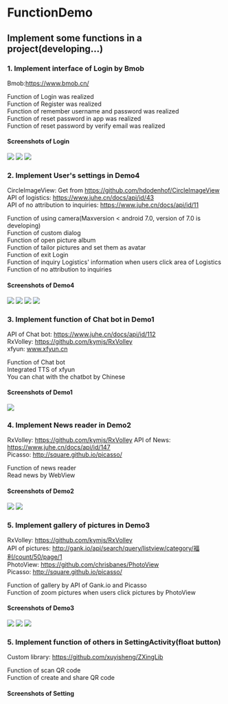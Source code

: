 # FunctionDemo
## Implement some functions in a project(developing...)

### 1. Implement interface of Login by Bmob
Bmob:https://www.bmob.cn/

Function of Login was realized<br>
Function of Register was realized<br>
Function of remember username and password was realized<br>
Function of reset password in app was realized<br>
Function of reset password by verify email was realized<br>
#### Screenshots of Login

![](screenshots/login.png)
![](screenshots/register.png)
![](screenshots/resetpassword.png)

### 2. Implement User's settings in Demo4
CircleImageView: Get from https://github.com/hdodenhof/CircleImageView<br>
API of logistics: https://www.juhe.cn/docs/api/id/43<br>
API of no attribution to inquiries: https://www.juhe.cn/docs/api/id/11<br>

Function of using camera(Maxversion < android 7.0, version of 7.0 is developing)<br>
Function of custom dialog<br>
Function of open picture album<br>
Function of tailor pictures and set them as avatar<br>
Function of exit Login<br>
Function of inquiry Logistics' information when users click area of Logistics<br>
Function of no attribution to inquiries<br>
#### Screenshots of Demo4

![](screenshots/setAvatar.png)
![](screenshots/exitLogin.png)
![](screenshots/logistics.png)
![](screenshots/queryphoneInfor.png)

### 3. Implement function of Chat bot in Demo1
API of Chat bot: https://www.juhe.cn/docs/api/id/112<br>
RxVolley: https://github.com/kymjs/RxVolley<br>
xfyun: www.xfyun.cn

Function of Chat bot<br>
Integrated TTS of xfyun<br>
You can chat with the chatbot by Chinese<br>

#### Screenshots of Demo1

![](screenshots/chatbot.png)

### 4. Implement News reader in Demo2
RxVolley: https://github.com/kymjs/RxVolley
API of News: https://www.juhe.cn/docs/api/id/147<br>
Picasso: http://square.github.io/picasso/<br>

Function of news reader<br>
Read news by WebView<br>

#### Screenshots of Demo2

![](screenshots/newsreader.png)
![](screenshots/webview.png)

### 5. Implement gallery of pictures in Demo3
RxVolley: https://github.com/kymjs/RxVolley<br>
API of pictures: http://gank.io/api/search/query/listview/category/福利/count/50/page/1<br>
PhotoView: https://github.com/chrisbanes/PhotoView<br>
Picasso: http://square.github.io/picasso/<br>

Function of gallery by API of Gank.io and Picasso<br>
Function of zoom pictures when users click pictures by PhotoView<br>

#### Screenshots of Demo3

![](screenshots/Demo3.png)
![](screenshots/ClickImage.png)
![](screenshots/zoompicture.png)

### 5. Implement function of others in SettingActivity(float button)
Custom library: https://github.com/xuyisheng/ZXingLib<br>

Function of scan QR code<br>
Function of create and share QR code<br>

#### Screenshots of Setting
